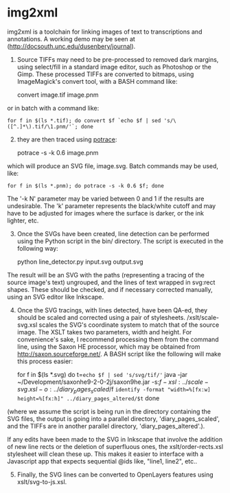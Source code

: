img2xml
======

img2xml is a toolchain for linking images of text to transcriptions and annotations. A working demo may be seen at (http://docsouth.unc.edu/dusenbery/journal).

1) Source TIFFs may need to be pre-processed to removed dark margins, using select/fill in a standard image editor, such as Photoshop or the Gimp.  These processed TIFFs are converted to bitmaps, using ImageMagick's convert tool, with a BASH command like:
	
	convert image.tif image.pnm
	
or in batch with a command like:

	for f in $(ls *.tif); do convert $f `echo $f | sed 's/\([^.]*\).tif/\1.pnm/'`; done
	
2) they are then traced using [potrace](http://potrace.sourceforge.net/):

	potrace -s -k 0.6 image.pnm
	
which will produce an SVG file, image.svg.  Batch commands may be used, like:

	for f in $(ls *.pnm); do potrace -s -k 0.6 $f; done
	
The '-k N' parameter may be varied between 0 and 1 if the results are undesirable.  The 'k' parameter represents the black/white cutoff and may have to be adjusted for images where the surface is darker, or the ink lighter, etc.

3) Once the SVGs have been created, line detection can be performed using the Python script in the bin/ directory. The script is executed in the following way:

	python line_detector.py input.svg output.svg
	
The result will be an SVG with the paths (representing a tracing of the source image's text) ungrouped, and the lines of text wrapped in svg:rect shapes.  These should be checked, and if necessary corrected manually, using an SVG editor like Inkscape.

4) Once the SVG tracings, with lines detected, have been QA-ed, they should be scaled and corrected using a pair of stylesheets.  /xslt/scale-svg.xsl scales the SVG's coordinate system to match that of the source image.  The XSLT takes two parameters, width and height.  For convenience's sake, I recommend processing them from the command line, using the Saxon HE processor, which may be obtained from http://saxon.sourceforge.net/.  A BASH script like the following will make this process easier:
	
	for f in $(ls *.svg) 
	do 
	t=`echo $f | sed 's/svg/tif/'`
	java -jar ~/Development/saxonhe9-2-0-2j/saxon9he.jar -s:$f -xsl:../scale-svg.xsl -o:../diary_pages_scaled/$f `identify -format "width=%[fx:w] height=%[fx:h]" ../diary_pages_altered/$t` 
	done
	
(where we assume the script is being run in the directory containing the SVG files, the output is going into a parallel directory, 'diary_pages_scaled', and the TIFFs are in another parallel directory, 'diary_pages_altered'.).

If any edits have been made to the SVG in Inkscape that involve the addition of new line rects or the deletion of superfluous ones, the xslt/order-rects.xsl stylesheet will clean these up.  This makes it easier to interface with a Javascript app that expects sequential @ids like, "line1, line2", etc..

5) Finally, the SVG lines can be converted to OpenLayers features using xslt/svg-to-js.xsl.  
